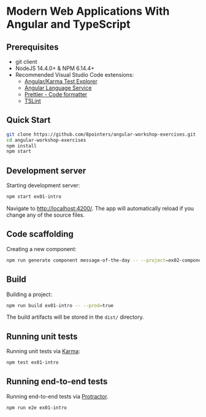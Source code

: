 # Modern Web Applications With Angular and TypeScript

## Prerequisites

- git client
- NodeJS 14.4.0+ & NPM 6.14.4+
- Recommended Visual Studio Code extensions:
  - [Angular/Karma Test Explorer](https://marketplace.visualstudio.com/items?itemName=raagh.angular-karma-test-explorer)
  - [Angular Language Service](https://marketplace.visualstudio.com/items?itemName=angular.ng-template)
  - [Prettier - Code formatter](https://marketplace.visualstudio.com/items?itemName=esbenp.prettier-vscode)
  - [TSLint](https://marketplace.visualstudio.com/items?itemName=ms-vscode.vscode-typescript-tslint-plugin)

## Quick Start

```bash
git clone https://github.com/8pointers/angular-workshop-exercises.git
cd angular-workshop-exercises
npm install
npm start
```

## Development server

Starting development server:

```bash
npm start ex01-intro
```

Navigate to [http://localhost:4200/](http://localhost:4200/). The app will automatically reload if you change any of the source files.

## Code scaffolding

Creating a new component:

```bash
npm run generate component message-of-the-day -- --project=ex02-component
```

## Build

Building a project:

```bash
npm run build ex01-intro -- --prod=true
```

The build artifacts will be stored in the `dist/` directory.

## Running unit tests

Running unit tests via [Karma](https://karma-runner.github.io):

```bash
npm test ex01-intro
```

## Running end-to-end tests

Running end-to-end tests via [Protractor](http://www.protractortest.org/).

```bash
npm run e2e ex01-intro
```
